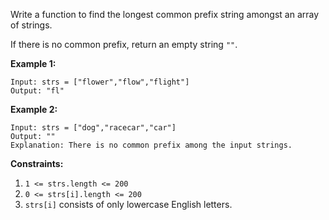 Write a function to find the longest common prefix string amongst an array of strings.

If there is no common prefix, return an empty string `""`.

__Example 1:__
```
Input: strs = ["flower","flow","flight"]
Output: "fl"
```

__Example 2:__

```
Input: strs = ["dog","racecar","car"]
Output: ""
Explanation: There is no common prefix among the input strings.
```

__Constraints:__
1. `1 <= strs.length <= 200`
2. `0 <= strs[i].length <= 200`
3. `strs[i]` consists of only lowercase English letters.
